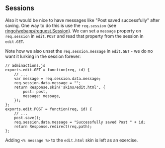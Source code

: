 Sessions
---------------------

Also it would be nice to have messages like "Post saved successfully" after saving. One way to do this is use the `req.session` (see [ringo/webapp/request.Session](http://ringojs.org/api/master/ringo/webapp/request#Session)). We can set a `message` property on `req.session` in `edit.POST` and read that property from the session in `edit.GET`.

Note how we also unset the `req.session.message` in `edit.GET` - we do no want it lurking in the session forever:

    // adminactions.js
    exports.edit.GET = function(req, id) {
        // ...
        var message = req.session.data.message;
        req.session.data.message = "";
        return Response.skin('skins/edit.html', {
            post: post,
            message: message,
        });
    };
    exports.edit.POST = function(req, id) {
        // ...
        post.save();
        req.session.data.message = "Successfully saved Post " + id;
        return Response.redirect(req.path);
    };

Adding `<% message %>` to the `edit.html` skin is left as an exercise.
